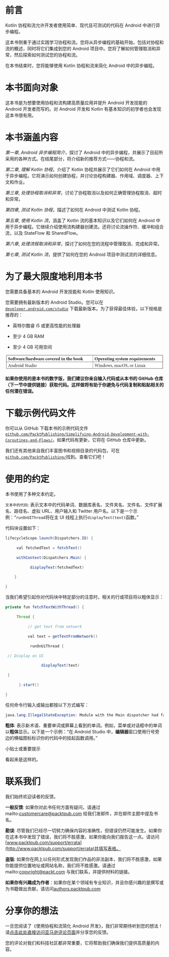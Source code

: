 # 前言

Kotlin 协程和流允许开发者使用简单、现代且可测试的代码在 Android 中进行异步编程。

这本书侧重于通过实践学习协程和流。您将从异步编程的基础开始，包括对协程和流的概述，同时将它们集成到您的 Android 项目中。您将了解如何管理取消和异常，然后探索如何测试您的协程和流。

在本书结束时，您将能够使用 Kotlin 协程和流来简化 Android 中的异步编程。

# 本书面向对象

这本书是为想要使用协程和流构建高质量应用并提升 Android 开发技能的 Android 开发者而写的。对 Android 开发和 Kotlin 有基本知识的初学者也会发现这本书很有用。

# 本书涵盖内容

*第一章*, *Android 异步编程简介*，探讨了 Android 中的异步编程，并展示了目前所采用的各种方式。在结尾部分，将介绍新的推荐方式——协程和流。

*第二章*, *理解 Kotlin 协程*，介绍了 Kotlin 协程并展示了它们如何在 Android 中用于异步编程。它将演示如何创建协程，并讨论协程构建器、作用域、调度器、上下文和作业。

*第三章*, *处理协程取消和异常*，讨论了协程取消以及如何正确管理协程取消、超时和异常。

*第四章*, *测试 Kotlin 协程*，描述了如何在 Android 中测试 Kotlin 协程。

*第五章*, *使用 Kotlin 流*，涵盖了 Kotlin 流的基本知识以及它们如何在 Android 中用于异步编程。它继续介绍使用流构建器创建流。还将讨论流操作符、缓冲和组合流，以及 StateFlow 和 SharedFlow。

*第六章*, *处理流程取消和异常*，探讨了如何在您的流程中管理取消、完成和异常。

*第七章*, *测试 Kotlin 流*，提供了如何在您的 Android 项目中测试流的详细信息。

# 为了最大限度地利用本书

您需要具备基本的 Android 开发技能和 Kotlin 使用知识。

您需要拥有最新版本的 Android Studio。您可以在 [`developer.android.com/studio`](https://developer.android.com/studio) 下载最新版本。为了获得最佳体验，以下规格是推荐的：

+   英特尔酷睿 i5 或更高性能的处理器

+   至少 4 GB RAM

+   至少 4 GB 可用空间

![前言表格](img/Preface_Table.jpg)

**如果你使用的是本书的数字版，我们建议你亲自输入代码或从本书的 GitHub 仓库（下一节中提供链接）获取代码。这样做将有助于你避免与代码复制和粘贴相关的任何潜在错误。**

# 下载示例代码文件

你可以从 GitHub 下载本书的示例代码文件[`github.com/PacktPublishing/Simplifying-Android-Development-with-Coroutines-and-Flows/`](https://github.com/PacktPublishing/Simplifying-Android-Development-with-Coroutines-and-Flows/)。如果代码有更新，它将在 GitHub 仓库中更新。

我们还有其他来自我们丰富图书和视频目录的代码包，可在[`github.com/PacktPublishing/`](https://github.com/PacktPublishing/)找到。查看它们吧！

# 使用的约定

本书使用了多种文本约定。

`文本中的代码`: 表示文本中的代码单词、数据库表名、文件夹名、文件名、文件扩展名、路径名、虚拟 URL、用户输入和 Twitter 用户名。以下是一个示例：“`runOnUIThread`将在主 UI 线程上执行`displayText(text)`函数。”

代码块设置如下：

```java
lifecycleScope.launch(Dispatchers.IO) {
```

```java
     val fetchedText = fetchText()
```

```java
     withContext(Dispatchers.Main) {
```

```java
           displayText(fetchedText)
```

```java
    }
```

```java
}
```

当我们希望引起你对代码块中特定部分的注意时，相关的行或项目将以粗体显示：

```java
private fun fetchTextWithThread() {
```

```java
     Thread {
```

```java
          // get text from network
```

```java
          val text = getTextFromNetwork()
```

```java
           runOnUiThread {
```

```java
 // Display on UI
```

```java
                displayText(text)
```

```java
 }
```

```java
      }.start()
```

```java
}
```

任何命令行输入或输出都按以下方式编写：

```java
java.lang.IllegalStateException: Module with the Main dispatcher had failed to initialize. For tests Dispatchers.setMain from kotlinx-coroutines-test module can be used
```

**粗体**: 表示新术语、重要单词或屏幕上看到的单词。例如，菜单或对话框中的单词以**粗体**显示。以下是一个示例：“在 Android Studio 中，**编辑器**窗口使用行号旁边的横幅图标标识你的代码中的挂起函数调用。”

小贴士或重要提示

看起来是这样的。

# 联系我们

我们始终欢迎读者的反馈。

**一般反馈**: 如果你对此书任何方面有疑问，请通过 mailto:customercare@packtpub.com 给我们发邮件，并在邮件主题中提及书名。

**勘误**: 尽管我们已经尽一切努力确保内容的准确性，但错误仍然可能发生。如果你在这本书中发现了错误，我们将不胜感激，如果你能向我们报告这一点。请访问[www.packtpub.com/support/errata](http://www.packtpub.com/support/errata)并填写表格。

**盗版**: 如果你在网上以任何形式发现我们作品的非法副本，我们将不胜感激，如果你能提供位置地址或网站名称，我们将不胜感激。请通过 mailto:copyright@packt.com 与我们联系，并提供材料的链接。

**如果你有兴趣成为作者**：如果你在某个领域有专业知识，并且你感兴趣的是撰写或为书籍做出贡献，请访问[authors.packtpub.com](http://authors.packtpub.com)

# 分享你的想法

一旦您阅读了《使用协程和流简化 Android 开发》，我们非常期待听到您的想法！请[点击此处直接访问亚马逊评论页面](https://packt.link/r/1801816247)并分享您的反馈。

您的评论对我们和科技社区都非常重要，它将帮助我们确保我们提供高质量的内容。
